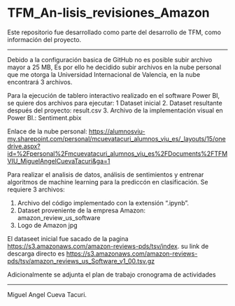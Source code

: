 # TFM_An-lisis_revisiones_Amazon
Este repositorio fue desarrollado como parte del desarrollo de TFM, como información del proyecto.


---------------------------------------------------------------------------------------------------------------------------------------
Debido a la configuración basica de GitHub no es posible subir archivo mayor a 25 MB,
Es por ello he decidido subir archivos en la nube personal que me otorga la Universidad Internacional de Valencia, en la nube encontrará 3 archivos. 


Para la ejecución de tablero interactivo realizado en el software Power BI, se quiere dos archivos para ejecutar:
1  Dataset inicial
2. Dataset resultante después del proyecto:  result.csv
3. Archivo de la implementación visual en Power BI.: Sentiment.pbix

Enlace de la nube personal: https://alumnosviu-my.sharepoint.com/personal/mcuevatacuri_alumnos_viu_es/_layouts/15/onedrive.aspx?id=%2Fpersonal%2Fmcuevatacuri_alumnos_viu_es%2FDocuments%2FTFMVIU_MiguelAngelCuevaTacuri&ga=1


Para realizar el analisis de datos, análisis de sentimientos y entrenar algoritmos de machine learning para la prediccón en clasificación.
Se requiere 3 archivos:
1. Archivo del código implementado con la extensión “.ipynb”.
2. Dataset proveniente de la empresa Amazon: amazon_review_us_software
3. Logo de Amazon jpg

El dataseet inicial fue sacado de la pagina https://s3.amazonaws.com/amazon-reviews-pds/tsv/index.
su link de descarga directo es
https://s3.amazonaws.com/amazon-reviews-pds/tsv/amazon_reviews_us_Software_v1_00.tsv.gz

Adicionalmente se adjunta el plan de trabajo cronograma de actividades 

------------------------------------------------------------------------------------------------------------------------------------------------


Miguel Angel Cueva Tacuri.
